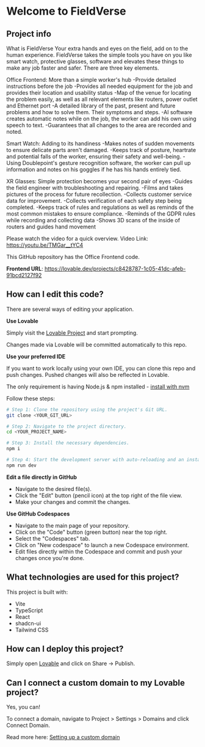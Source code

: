 # Welcome to FieldVerse

## Project info

What is FieldVerse
Your extra hands and eyes on the field, add on to the human experience. FieldVerse takes the simple tools you have on you like smart watch, protective glasses, software and elevates these things to make any job faster and safer. There are three key elements.

Office Frontend: 
More than a simple worker's hub
-Provide detailed instructions before the job
-Provides all needed equipment for the job and provides their location and usability status
-Map of the venue for locating the problem easily, as well as all relevant elements like routers, power outlet and Ethernet port
-A detailed library of the past, present and future problems and how to solve them. Their symptoms and steps.
-AI software creates automatic notes while on the job, the worker can add his own using speech to text.
-Guarantees that all changes to the area are recorded and noted.

Smart Watch: 
Adding to its handiness
-Makes notes of sudden movements to ensure delicate parts aren't damaged.
-Keeps track of posture, heartrate and potential falls of the worker, ensuring their safety and well-being.
-Using Doublepoint's gesture recognition software, the worker can pull up information and notes on his goggles if he has his hands entirely tied.

XR Glasses:
Simple protection becomes your second pair of eyes
-Guides the field engineer with troubleshooting and repairing. 
-Films and takes pictures of the process for future recollection.
-Collects customer service data for improvement.
-Collects verification of each safety step being completed.
-Keeps track of rules and regulations as well as reminds of the most common mistakes to ensure compliance.
-Reminds of the GDPR rules while recording and collecting data
-Shows 3D scans of the inside of routers and guides hand movement

Please watch the video for a quick overview.
Video Link:  https://youtu.be/TMGar__tYC4

This GitHub repository has the Office Frontend code.

**Frontend URL**: https://lovable.dev/projects/c8428787-1c05-41dc-afeb-91bcd2127f92

## How can I edit this code?

There are several ways of editing your application.

**Use Lovable**

Simply visit the [Lovable Project](https://lovable.dev/projects/c8428787-1c05-41dc-afeb-91bcd2127f92) and start prompting.

Changes made via Lovable will be committed automatically to this repo.

**Use your preferred IDE**

If you want to work locally using your own IDE, you can clone this repo and push changes. Pushed changes will also be reflected in Lovable.

The only requirement is having Node.js & npm installed - [install with nvm](https://github.com/nvm-sh/nvm#installing-and-updating)

Follow these steps:

```sh
# Step 1: Clone the repository using the project's Git URL.
git clone <YOUR_GIT_URL>

# Step 2: Navigate to the project directory.
cd <YOUR_PROJECT_NAME>

# Step 3: Install the necessary dependencies.
npm i

# Step 4: Start the development server with auto-reloading and an instant preview.
npm run dev
```

**Edit a file directly in GitHub**

- Navigate to the desired file(s).
- Click the "Edit" button (pencil icon) at the top right of the file view.
- Make your changes and commit the changes.

**Use GitHub Codespaces**

- Navigate to the main page of your repository.
- Click on the "Code" button (green button) near the top right.
- Select the "Codespaces" tab.
- Click on "New codespace" to launch a new Codespace environment.
- Edit files directly within the Codespace and commit and push your changes once you're done.

## What technologies are used for this project?

This project is built with:

- Vite
- TypeScript
- React
- shadcn-ui
- Tailwind CSS

## How can I deploy this project?

Simply open [Lovable](https://lovable.dev/projects/c8428787-1c05-41dc-afeb-91bcd2127f92) and click on Share -> Publish.

## Can I connect a custom domain to my Lovable project?

Yes, you can!

To connect a domain, navigate to Project > Settings > Domains and click Connect Domain.

Read more here: [Setting up a custom domain](https://docs.lovable.dev/tips-tricks/custom-domain#step-by-step-guide)
